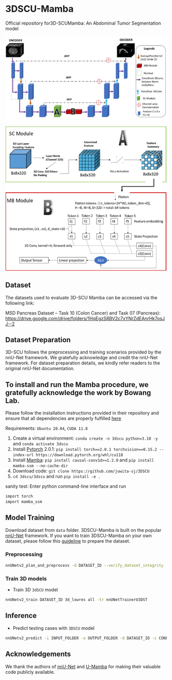 # 3DSCU-Mamba
Official repository for3D-SCUMamba: An Abdominal Tumor Segmentation model

<div align="center">


</div>

<p align="center" style="font-size: larger;">
  
</p>

![w:800px](GA_ieeeaccess.jpg)


## Dataset
The datasets used to evaluate 3D-SCU Mamba can be accessed via the following link:

MSD Pancreas Dataset – Task 10 (Colon Cancer) and Task 07 (Pancreas):
https://drive.google.com/drive/folders/1HqEgzS8BV2c7xYNrZdEAnrHk7osJJ--2

## Dataset Preparation
3D-SCU follows the preprocessing and training scenarios provided by the nnU-Net framework.
We gratefully acknowledge and credit the nnU-Net framework.
For dataset preparation details, we kindly refer readers to the original nnU-Net documentation.


## To install and run the Mamba procedure, we gratefully acknowledge the work by Bowang Lab.
Please follow the installation instructions provided in their repository and ensure that all dependencies are properly fulfilled [here](https://github.com/bowang-lab/U-Mamba)


Requirements: `Ubuntu 20.04`, `CUDA 11.8`

1. Create a virtual environment: `conda create -n 3dscu python=3.10 -y` and `conda activate 3dscu `
2. Install [Pytorch](https://pytorch.org/get-started/previous-versions/#linux-and-windows-4) 2.0.1: `pip install torch==2.0.1 torchvision==0.15.2 --index-url https://download.pytorch.org/whl/cu118`
3. Install [Mamba](https://github.com/state-spaces/mamba): `pip install causal-conv1d>=1.2.0` and `pip install mamba-ssm --no-cache-dir`
4. Download code: `git clone https://github.com/juwita-sj/3DSCU`
5. `cd 3dscu/3dscu` and run `pip install -e .`


sanity test: Enter python command-line interface and run

```bash
import torch
import mamba_ssm
```



## Model Training
Download dataset from `data` folder. 3DSCU-Mamba is built on the popular [nnU-Net](https://github.com/MIC-DKFZ/nnUNet) framework. If you want to train 3DSCU-Mamba on your own dataset, please follow this [guideline](https://github.com/MIC-DKFZ/nnUNet/blob/master/documentation/dataset_format.md) to prepare the dataset. 

### Preprocessing

```bash
nnUNetv2_plan_and_preprocess -d DATASET_ID --verify_dataset_integrity
```

### Train 3D models

- Train 3D `3dSCU` model

```bash
nnUNetv2_train DATASET_ID 3d_lowres all -tr nnUNetTrainerU3DST
```


## Inference

- Predict testing cases with `3DSCU` model

```bash
nnUNetv2_predict -i INPUT_FOLDER -o OUTPUT_FOLDER -d DATASET_ID -c CONFIGURATION -f all -tr nnUNetTrainerU3DST --disable_tta
```


## Acknowledgements

We thank the authors of [nnU-Net](https://github.com/MIC-DKFZ/nnUNet) and [U-Mamba](https://github.com/bowang-lab/U-Mamba) for making their valuable code publicly available.






